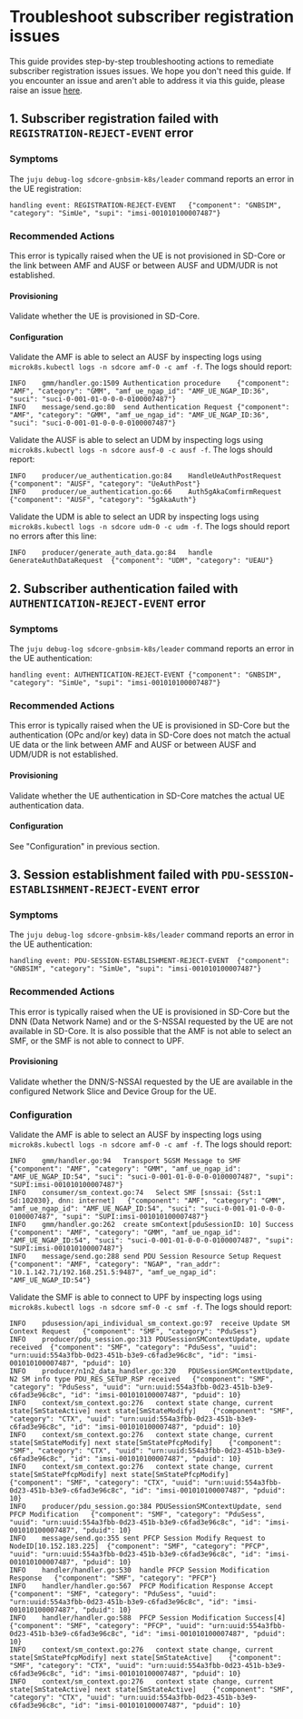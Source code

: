 # Troubleshoot subscriber registration issues
This guide provides step-by-step troubleshooting actions to remediate subscriber registration issues issues. We hope you don't need this guide. If you encounter an issue and aren't able to address it via this guide, please raise an issue [here][Bug Report].

## 1. Subscriber registration failed with `REGISTRATION-REJECT-EVENT` error

### Symptoms
The `juju debug-log sdcore-gnbsim-k8s/leader` command reports an error in the UE registration:
```console
handling event: REGISTRATION-REJECT-EVENT	{"component": "GNBSIM", "category": "SimUe", "supi": "imsi-001010100007487"}
```

### Recommended Actions
This error is typically raised when the UE is not provisioned in SD-Core or the link between AMF and AUSF or between AUSF and UDM/UDR is not established.

#### Provisioning
Validate whether the UE is provisioned in SD-Core.

#### Configuration
Validate the AMF is able to select an AUSF by inspecting logs using `microk8s.kubectl logs -n sdcore amf-0 -c amf -f`. The logs should report:
```console
INFO	gmm/handler.go:1509	Authentication procedure	{"component": "AMF", "category": "GMM", "amf_ue_ngap_id": "AMF_UE_NGAP_ID:36", "suci": "suci-0-001-01-0-0-0-0100007487"}
INFO	message/send.go:80	send Authentication Request	{"component": "AMF", "category": "GMM", "amf_ue_ngap_id": "AMF_UE_NGAP_ID:36", "suci": "suci-0-001-01-0-0-0-0100007487"}
```

Validate the AUSF is able to select an UDM by inspecting logs using `microk8s.kubectl logs -n sdcore ausf-0 -c ausf -f`. The logs should report:
```console
INFO	producer/ue_authentication.go:84	HandleUeAuthPostRequest	{"component": "AUSF", "category": "UeAuthPost"}
INFO	producer/ue_authentication.go:66	Auth5gAkaComfirmRequest	{"component": "AUSF", "category": "5gAkaAuth"}
```

Validate the UDM is able to select an UDR by inspecting logs using `microk8s.kubectl logs -n sdcore udm-0 -c udm -f`. The logs should report no errors after this line:
```console
INFO	producer/generate_auth_data.go:84	handle GenerateAuthDataRequest	{"component": "UDM", "category": "UEAU"}
```

## 2. Subscriber authentication failed with `AUTHENTICATION-REJECT-EVENT` error

### Symptoms
The `juju debug-log sdcore-gnbsim-k8s/leader` command reports an error in the UE authentication:
```console
handling event: AUTHENTICATION-REJECT-EVENT	{"component": "GNBSIM", "category": "SimUe", "supi": "imsi-001010100007487"}
```

### Recommended Actions
This error is typically raised when the UE is provisioned in SD-Core but the authentication (OPc and/or key) data in SD-Core does not match the actual UE data or the link between AMF and AUSF or between AUSF and UDM/UDR is not established.

#### Provisioning
Validate whether the UE authentication in SD-Core matches the actual UE authentication data.

#### Configuration
See "Configuration" in previous section.

## 3. Session establishment failed with `PDU-SESSION-ESTABLISHMENT-REJECT-EVENT` error

### Symptoms

The `juju debug-log sdcore-gnbsim-k8s/leader` command reports an error in the UE authentication:
```console
handling event: PDU-SESSION-ESTABLISHMENT-REJECT-EVENT	{"component": "GNBSIM", "category": "SimUe", "supi": "imsi-001010100007487"}
```

### Recommended Actions
This error is typically raised when the UE is provisioned in SD-Core but the DNN (Data Network Name) and or the S-NSSAI requested by the UE are not available in SD-Core. It is also possible that the AMF is not able to select an SMF, or the SMF is not able to connect to UPF.

#### Provisioning
Validate whether the DNN/S-NSSAI requested by the UE are available in the configured Network Slice and Device Group for the UE.


### Configuration
Validate the AMF is able to select an AUSF by inspecting logs using `microk8s.kubectl logs -n sdcore amf-0 -c amf -f`. The logs should report:
```console
INFO	gmm/handler.go:94	Transport 5GSM Message to SMF	{"component": "AMF", "category": "GMM", "amf_ue_ngap_id": "AMF_UE_NGAP_ID:54", "suci": "suci-0-001-01-0-0-0-0100007487", "supi": "SUPI:imsi-001010100007487"}
INFO	consumer/sm_context.go:74	Select SMF [snssai: {Sst:1 Sd:102030}, dnn: internet]	{"component": "AMF", "category": "GMM", "amf_ue_ngap_id": "AMF_UE_NGAP_ID:54", "suci": "suci-0-001-01-0-0-0-0100007487", "supi": "SUPI:imsi-001010100007487"}
INFO	gmm/handler.go:262	create smContext[pduSessionID: 10] Success	{"component": "AMF", "category": "GMM", "amf_ue_ngap_id": "AMF_UE_NGAP_ID:54", "suci": "suci-0-001-01-0-0-0-0100007487", "supi": "SUPI:imsi-001010100007487"}
INFO	message/send.go:288	send PDU Session Resource Setup Request	{"component": "AMF", "category": "NGAP", "ran_addr": "10.1.142.71/192.168.251.5:9487", "amf_ue_ngap_id": "AMF_UE_NGAP_ID:54"}
```

Validate the SMF is able to connect to UPF by inspecting logs using `microk8s.kubectl logs -n sdcore smf-0 -c smf -f`. The logs should report:
```console
INFO	pdusession/api_individual_sm_context.go:97	receive Update SM Context Request	{"component": "SMF", "category": "PduSess"}
INFO	producer/pdu_session.go:313	PDUSessionSMContextUpdate, update received	{"component": "SMF", "category": "PduSess", "uuid": "urn:uuid:554a3fbb-0d23-451b-b3e9-c6fad3e96c8c", "id": "imsi-001010100007487", "pduid": 10}
INFO	producer/n1n2_data_handler.go:320	PDUSessionSMContextUpdate, N2 SM info type PDU_RES_SETUP_RSP received	{"component": "SMF", "category": "PduSess", "uuid": "urn:uuid:554a3fbb-0d23-451b-b3e9-c6fad3e96c8c", "id": "imsi-001010100007487", "pduid": 10}
INFO	context/sm_context.go:276	context state change, current state[SmStateActive] next state[SmStateModify]	{"component": "SMF", "category": "CTX", "uuid": "urn:uuid:554a3fbb-0d23-451b-b3e9-c6fad3e96c8c", "id": "imsi-001010100007487", "pduid": 10}
INFO	context/sm_context.go:276	context state change, current state[SmStateModify] next state[SmStatePfcpModify]	{"component": "SMF", "category": "CTX", "uuid": "urn:uuid:554a3fbb-0d23-451b-b3e9-c6fad3e96c8c", "id": "imsi-001010100007487", "pduid": 10}
INFO	context/sm_context.go:276	context state change, current state[SmStatePfcpModify] next state[SmStatePfcpModify]	{"component": "SMF", "category": "CTX", "uuid": "urn:uuid:554a3fbb-0d23-451b-b3e9-c6fad3e96c8c", "id": "imsi-001010100007487", "pduid": 10}
INFO	producer/pdu_session.go:384	PDUSessionSMContextUpdate, send PFCP Modification	{"component": "SMF", "category": "PduSess", "uuid": "urn:uuid:554a3fbb-0d23-451b-b3e9-c6fad3e96c8c", "id": "imsi-001010100007487", "pduid": 10}
INFO	message/send.go:355	sent PFCP Session Modify Request to NodeID[10.152.183.225]	{"component": "SMF", "category": "PFCP", "uuid": "urn:uuid:554a3fbb-0d23-451b-b3e9-c6fad3e96c8c", "id": "imsi-001010100007487", "pduid": 10}
INFO	handler/handler.go:530	handle PFCP Session Modification Response	{"component": "SMF", "category": "PFCP"}
INFO	handler/handler.go:567	PFCP Modification Response Accept	{"component": "SMF", "category": "PduSess", "uuid": "urn:uuid:554a3fbb-0d23-451b-b3e9-c6fad3e96c8c", "id": "imsi-001010100007487", "pduid": 10}
INFO	handler/handler.go:588	PFCP Session Modification Success[4]	{"component": "SMF", "category": "PFCP", "uuid": "urn:uuid:554a3fbb-0d23-451b-b3e9-c6fad3e96c8c", "id": "imsi-001010100007487", "pduid": 10}
INFO	context/sm_context.go:276	context state change, current state[SmStatePfcpModify] next state[SmStateActive]	{"component": "SMF", "category": "CTX", "uuid": "urn:uuid:554a3fbb-0d23-451b-b3e9-c6fad3e96c8c", "id": "imsi-001010100007487", "pduid": 10}
INFO	context/sm_context.go:276	context state change, current state[SmStateActive] next state[SmStateActive]	{"component": "SMF", "category": "CTX", "uuid": "urn:uuid:554a3fbb-0d23-451b-b3e9-c6fad3e96c8c", "id": "imsi-001010100007487", "pduid": 10}
```

[Bug Report]: https://github.com/canonical/charmed-aether-sd-core/issues/new?template=bug_report.yml
